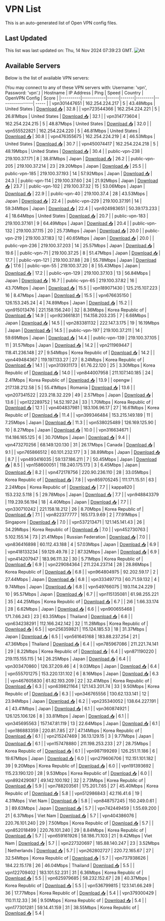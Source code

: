 # VPN List

This is an auto-generated list of Open VPN config files.

## Last Updated

This list was last updated on: Thu, 14 Nov 2024 07:39:23 GMT.
![Alt](https://repobeats.axiom.co/api/embed/186b98318ef1479477931607c1ad7d823f12451f.svg "Repobeats analytics image")

## Available Servers

Below is the list of available VPN servers:

(You may connect to any of these VPN servers with: Username: 'vpn', Password: 'vpn'.)
| Hostname | IP Address | Ping | Speed | Country | OpenVPN Config | Score |
|----------|------------|------|-------|---------|----------------| ----- |
| vpn301447651 | 162.254.224.217 | 5 | 43.48Mbps | United States | [Download 📥](./configs/server_0_US.ovpn) | 32.8 |
| vpn723544366 | 162.254.224.221 | 5 | 26.81Mbps | United States | [Download 📥](./configs/server_1_US.ovpn) | 32.1 |
| vpn314773604 | 162.254.224.215 | 5 | 48.87Mbps | United States | [Download 📥](./configs/server_2_US.ovpn) | 32.0 |
| vpn555522821 | 162.254.224.220 | 5 | 46.81Mbps | United States | [Download 📥](./configs/server_3_US.ovpn) | 30.8 |
| vpn476355675 | 162.254.224.219 | 4 | 46.53Mbps | United States | [Download 📥](./configs/server_4_US.ovpn) | 30.7 |
| vpn450074417 | 162.254.224.218 | 5 | 48.19Mbps | United States | [Download 📥](./configs/server_5_US.ovpn) | 30.4 |
| public-vpn-238 | 219.100.37.171 | 8 | 38.81Mbps | Japan | [Download 📥](./configs/server_6_JP.ovpn) | 26.2 |
| public-vpn-205 | 219.100.37.214 | 23 | 29.20Mbps | Japan | [Download 📥](./configs/server_7_JP.ovpn) | 25.5 |
| public-vpn-185 | 219.100.37.193 | 14 | 57.92Mbps | Japan | [Download 📥](./configs/server_8_JP.ovpn) | 24.3 |
| public-vpn-114 | 219.100.37.60 | 24 | 21.92Mbps | Japan | [Download 📥](./configs/server_9_JP.ovpn) | 23.7 |
| public-vpn-102 | 219.100.37.32 | 15 | 53.06Mbps | Japan | [Download 📥](./configs/server_10_JP.ovpn) | 22.9 |
| public-vpn-40 | 219.100.37.4 | 28 | 43.53Mbps | Japan | [Download 📥](./configs/server_11_JP.ovpn) | 22.4 |
| public-vpn-229 | 219.100.37.191 | 14 | 59.34Mbps | Japan | [Download 📥](./configs/server_12_JP.ovpn) | 22.4 |
| vpn924983651 | 50.39.173.233 | 4 | 18.64Mbps | United States | [Download 📥](./configs/server_13_US.ovpn) | 20.7 |
| public-vpn-183 | 219.100.37.161 | 9 | 64.49Mbps | Japan | [Download 📥](./configs/server_14_JP.ovpn) | 20.4 |
| public-vpn-132 | 219.100.37.115 | 20 | 25.73Mbps | Japan | [Download 📥](./configs/server_15_JP.ovpn) | 20.0 |
| public-vpn-219 | 219.100.37.183 | 12 | 40.65Mbps | Japan | [Download 📥](./configs/server_16_JP.ovpn) | 20.0 |
| public-vpn-236 | 219.100.37.203 | 14 | 25.57Mbps | Japan | [Download 📥](./configs/server_17_JP.ovpn) | 19.6 |
| public-vpn-71 | 219.100.37.25 | 8 | 51.47Mbps | Japan | [Download 📥](./configs/server_18_JP.ovpn) | 17.7 |
| public-vpn-121 | 219.100.37.88 | 28 | 55.78Mbps | Japan | [Download 📥](./configs/server_19_JP.ovpn) | 17.6 |
| public-vpn-55 | 219.100.37.20 | 8 | 55.43Mbps | Japan | [Download 📥](./configs/server_20_JP.ovpn) | 17.2 |
| public-vpn-129 | 219.100.37.103 | 13 | 56.84Mbps | Japan | [Download 📥](./configs/server_21_JP.ovpn) | 16.7 |
| public-vpn-65 | 219.100.37.82 | 16 | 43.70Mbps | Japan | [Download 📥](./configs/server_22_JP.ovpn) | 15.5 |
| vpn189071430 | 125.215.107.223 | 16 | 8.47Mbps | Japan | [Download 📥](./configs/server_23_JP.ovpn) | 15.5 |
| vpn676635150 | 126.153.245.24 | 4 | 74.89Mbps | Japan | [Download 📥](./configs/server_24_JP.ovpn) | 15.2 |
| vpn915013476 | 221.158.156.240 | 32 | 8.36Mbps | Korea Republic of | [Download 📥](./configs/server_25_KR.ovpn) | 14.9 |
| vpn923661831 | 114.158.203.235 | 7 | 6.68Mbps | Japan | [Download 📥](./configs/server_26_JP.ovpn) | 14.5 |
| vpn283381132 | 222.147.3.175 | 19 | 16.19Mbps | Japan | [Download 📥](./configs/server_27_JP.ovpn) | 14.5 |
| public-vpn-197 | 219.100.37.211 | 14 | 59.69Mbps | Japan | [Download 📥](./configs/server_28_JP.ovpn) | 14.4 |
| public-vpn-139 | 219.100.37.105 | 11 | 31.57Mbps | Japan | [Download 📥](./configs/server_29_JP.ovpn) | 14.2 |
| vpn211969447 | 118.41.236.148 | 27 | 9.54Mbps | Korea Republic of | [Download 📥](./configs/server_30_KR.ovpn) | 14.2 |
| vpn449484367 | 119.197.133.27 | 27 | 8.24Mbps | Korea Republic of | [Download 📥](./configs/server_31_KR.ovpn) | 14.1 |
| vpn313931173 | 61.76.22.120 | 25 | 3.30Mbps | Korea Republic of | [Download 📥](./configs/server_32_KR.ovpn) | 14.0 |
| vpn844007958 | 211.107.140.185 | 24 | 2.41Mbps | Korea Republic of | [Download 📥](./configs/server_33_KR.ovpn) | 13.9 |
| opengw | 217.138.212.58 | 5 | 55.41Mbps | Romania | [Download 📥](./configs/server_34_RO.ovpn) | 13.6 |
| vpn207341522 | 223.218.32.229 | 49 | 2.57Mbps | Japan | [Download 📥](./configs/server_35_JP.ovpn) | 13.6 |
| vpn122289752 | 14.52.197.24 | 33 | 1.70Mbps | Korea Republic of | [Download 📥](./configs/server_36_KR.ovpn) | 12.1 |
| vpn404837981 | 183.106.96.17 | 27 | 16.61Mbps | Korea Republic of | [Download 📥](./configs/server_37_KR.ovpn) | 11.4 |
| vpn399346484 | 153.215.149.189 | 11 | 7.25Mbps | Japan | [Download 📥](./configs/server_38_JP.ovpn) | 11.3 |
| vpn538025489 | 126.169.125.90 | 10 | 8.27Mbps | Japan | [Download 📥](./configs/server_39_JP.ovpn) | 10.0 |
| vpn316634671 | 114.186.165.125 | 6 | 30.70Mbps | Japan | [Download 📥](./configs/server_40_JP.ovpn) | 9.4 |
| vpn473270256 | 68.149.120.130 | 31 | 26.17Mbps | Canada | [Download 📥](./configs/server_41_CA.ovpn) | 9.1 |
| vpn765866512 | 60.101.232.177 | 3 | 38.89Mbps | Japan | [Download 📥](./configs/server_42_JP.ovpn) | 8.7 |
| vpn493416035 | 59.137.186.211 | 7 | 50.45Mbps | Japan | [Download 📥](./configs/server_43_JP.ovpn) | 8.5 |
| vpn158600051 | 118.240.175.173 | 3 | 6.45Mbps | Japan | [Download 📥](./configs/server_44_JP.ovpn) | 8.2 |
| vpn472178756 | 220.90.236.110 | 28 | 33.05Mbps | Korea Republic of | [Download 📥](./configs/server_45_KR.ovpn) | 7.8 |
| vpn859705245 | 111.171.15.51 | 63 | 2.24Mbps | Korea Republic of | [Download 📥](./configs/server_46_KR.ovpn) | 7.7 |
| kappa820 | 153.232.5.118 | 5 | 29.78Mbps | Japan | [Download 📥](./configs/server_47_JP.ovpn) | 7.7 |
| vpn948843379 | 119.239.56.194 | 18 | 4.40Mbps | Japan | [Download 📥](./configs/server_48_JP.ovpn) | 7.7 |
| vpn330710242 | 221.158.18.212 | 26 | 8.70Mbps | Korea Republic of | [Download 📥](./configs/server_49_KR.ovpn) | 7.1 |
| vpn822377777 | 165.173.9.69 | 2 | 77.91Mbps | Singapore | [Download 📥](./configs/server_50_SG.ovpn) | 7.0 |
| vpn537213471 | 121.145.141.43 | 26 | 34.29Mbps | Korea Republic of | [Download 📥](./configs/server_51_KR.ovpn) | 7.0 |
| vpn452730763 | 5.102.155.14 | 73 | 21.41Mbps | Russian Federation | [Download 📥](./configs/server_52_RU.ovpn) | 7.0 |
| vpn836416898 | 60.112.43.188 | 4 | 57.03Mbps | Japan | [Download 📥](./configs/server_53_JP.ovpn) | 6.9 |
| vpn418133234 | 59.129.49.78 | 2 | 87.32Mbps | Japan | [Download 📥](./configs/server_54_JP.ovpn) | 6.9 |
| vpn414207947 | 183.96.111.32 | 30 | 5.71Mbps | Korea Republic of | [Download 📥](./configs/server_55_KR.ovpn) | 6.9 |
| vpn229084364 | 211.224.237.14 | 28 | 28.86Mbps | Korea Republic of | [Download 📥](./configs/server_56_KR.ovpn) | 6.8 |
| vpn964804975 | 92.202.59.17 | 2 | 27.44Mbps | Japan | [Download 📥](./configs/server_57_JP.ovpn) | 6.8 |
| vpn333497713 | 60.71.59.132 | 4 | 9.74Mbps | Japan | [Download 📥](./configs/server_58_JP.ovpn) | 6.8 |
| vpn549766075 | 193.114.24.229 | 10 | 95.57Mbps | Japan | [Download 📥](./configs/server_59_JP.ovpn) | 6.7 |
| vpn115135081 | 61.98.255.221 | 35 | 44.25Mbps | Korea Republic of | [Download 📥](./configs/server_60_KR.ovpn) | 6.7 |
| 2i6 | 1.66.33.174 | 28 | 6.62Mbps | Japan | [Download 📥](./configs/server_61_JP.ovpn) | 6.6 |
| vpn900655468 | 171.7.66.243 | 23 | 63.35Mbps | Thailand | [Download 📥](./configs/server_62_TH.ovpn) | 6.6 |
| vpn634238291 | 112.166.242.142 | 32 | 11.28Mbps | Korea Republic of | [Download 📥](./configs/server_63_KR.ovpn) | 6.5 |
| vpn256359821 | 115.124.185.53 | 18 | 31.37Mbps | Japan | [Download 📥](./configs/server_64_JP.ovpn) | 6.5 |
| vpn561645168 | 183.88.237.254 | 21 | 47.36Mbps | Thailand | [Download 📥](./configs/server_65_TH.ovpn) | 6.4 |
| vpn785967086 | 211.221.74.141 | 29 | 8.22Mbps | Korea Republic of | [Download 📥](./configs/server_66_KR.ovpn) | 6.4 |
| vpn871190220 | 219.115.155.115 | 14 | 26.25Mbps | Japan | [Download 📥](./configs/server_67_JP.ovpn) | 6.4 |
| vpn303470860 | 126.37.209.46 | 4 | 9.03Mbps | Japan | [Download 📥](./configs/server_68_JP.ovpn) | 6.4 |
| vpn555701275 | 153.220.131.102 | 6 | 8.16Mbps | Japan | [Download 📥](./configs/server_69_JP.ovpn) | 6.3 |
| vpn467605830 | 61.82.193.209 | 22 | 32.41Mbps | Korea Republic of | [Download 📥](./configs/server_70_KR.ovpn) | 6.3 |
| vpn639821164 | 121.143.201.74 | 33 | 9.50Mbps | Korea Republic of | [Download 📥](./configs/server_71_KR.ovpn) | 6.3 |
| vpn346765556 | 130.62.133.141 | 12 | 23.94Mbps | Japan | [Download 📥](./configs/server_72_JP.ovpn) | 6.2 |
| vpn235340052 | 138.64.227.191 | 4 | 43.41Mbps | Japan | [Download 📥](./configs/server_73_JP.ovpn) | 6.1 |
| vpn360874921 | 126.125.106.126 | 8 | 33.81Mbps | Japan | [Download 📥](./configs/server_74_JP.ovpn) | 6.1 |
| vpn345695563 | 157.147.81.119 | 13 | 22.64Mbps | Japan | [Download 📥](./configs/server_75_JP.ovpn) | 6.1 |
| vpn186883359 | 220.81.7.85 | 27 | 47.14Mbps | Korea Republic of | [Download 📥](./configs/server_76_KR.ovpn) | 6.1 |
| vpn215247469 | 36.13.129.15 | 3 | 9.77Mbps | Japan | [Download 📥](./configs/server_77_JP.ovpn) | 6.1 |
| vpn157478880 | 211.198.253.233 | 27 | 28.75Mbps | Korea Republic of | [Download 📥](./configs/server_78_KR.ovpn) | 6.1 |
| vpn987199269 | 126.251.11.186 | 6 | 19.67Mbps | Japan | [Download 📥](./configs/server_79_JP.ovpn) | 6.0 |
| vpn279606706 | 112.151.101.182 | 39 | 9.20Mbps | Korea Republic of | [Download 📥](./configs/server_80_KR.ovpn) | 6.0 |
| vpn191393692 | 115.23.190.120 | 28 | 9.53Mbps | Korea Republic of | [Download 📥](./configs/server_81_KR.ovpn) | 6.0 |
| vpn892429087 | 49.142.100.192 | 32 | 2.73Mbps | Korea Republic of | [Download 📥](./configs/server_82_KR.ovpn) | 5.9 |
| vpn788203561 | 175.201.7.65 | 27 | 45.40Mbps | Korea Republic of | [Download 📥](./configs/server_83_KR.ovpn) | 5.8 |
| vpn512986843 | 42.116.41.6 | 19 | 4.31Mbps | Viet Nam | [Download 📥](./configs/server_84_VN.ovpn) | 5.8 |
| vpn848757245 | 150.249.0.61 | 3 | 89.63Mbps | Japan | [Download 📥](./configs/server_85_JP.ovpn) | 5.7 |
| vpn742449459 | 1.55.69.200 | 21 | 6.37Mbps | Viet Nam | [Download 📥](./configs/server_86_VN.ovpn) | 5.7 |
| vpn404386076 | 220.76.101.240 | 29 | 7.50Mbps | Korea Republic of | [Download 📥](./configs/server_87_KR.ovpn) | 5.7 |
| vpn852018499 | 220.76.101.240 | 29 | 8.84Mbps | Korea Republic of | [Download 📥](./configs/server_88_KR.ovpn) | 5.7 |
| vpn659161926 | 58.186.71.103 | 21 | 9.42Mbps | Viet Nam | [Download 📥](./configs/server_89_VN.ovpn) | 5.7 |
| vpn227320697 | 185.88.140.247 | 23 | 3.52Mbps | Netherlands | [Download 📥](./configs/server_90_NL.ovpn) | 5.7 |
| vpn262802727 | 220.72.165.67 | 27 | 32.54Mbps | Korea Republic of | [Download 📥](./configs/server_91_KR.ovpn) | 5.7 |
| vpn737938626 | 184.22.15.178 | 26 | 46.04Mbps | Thailand | [Download 📥](./configs/server_92_TH.ovpn) | 5.5 |
| vpn122709402 | 183.101.52.231 | 31 | 6.36Mbps | Korea Republic of | [Download 📥](./configs/server_93_KR.ovpn) | 5.5 |
| vpn625979685 | 58.232.152.67 | 28 | 40.37Mbps | Korea Republic of | [Download 📥](./configs/server_94_KR.ovpn) | 5.5 |
| vpn536799815 | 123.141.66.249 | 36 | 17.77Mbps | Korea Republic of | [Download 📥](./configs/server_95_KR.ovpn) | 5.4 |
| vpn379300429 | 110.11.12.33 | 36 | 9.50Mbps | Korea Republic of | [Download 📥](./configs/server_96_KR.ovpn) | 5.4 |
| vpn177301281 | 59.14.41.159 | 31 | 38.55Mbps | Korea Republic of | [Download 📥](./configs/server_97_KR.ovpn) | 5.4 |

